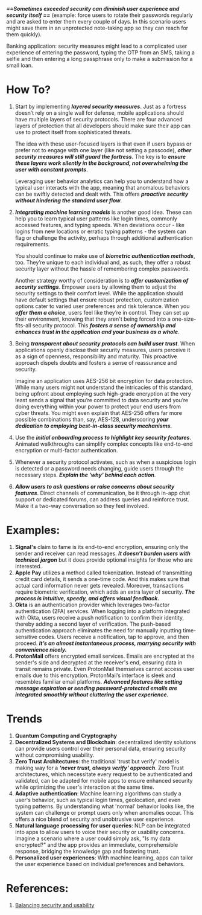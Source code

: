 ***==Sometimes exceeded security can diminish user experience and security itself ==*** (example: force users to rotate their passwords regularly and are asked to enter them every couple of days. In this scenario users might save them in an unprotected note-taking app so they can reach for them quickly).

Banking application: security measures might lead to a complicated user experience of entering the password, typing the OTP from an SMS, taking a selfie and then entering a long passphrase only to make a submission for a small loan.

# How To?

1. Start by implementing ***layered security measures***. Just as a fortress doesn’t rely on a single wall for defense, mobile applications should have multiple layers of security protocols. There are four advanced layers of protection that all developers should make sure their app can use to protect itself from sophisticated threats.
   
   The idea with these user-focused layers is that even if users bypass or prefer not to engage with one layer (like not setting a passcode), ***other security measures will still guard the fortress***. The key is to ***ensure these layers work silently in the background, not overwhelming the user with constant prompts***.
   
   Leveraging user behavior analytics can help you to understand how a typical user interacts with the app, meaning that anomalous behaviors can be swiftly detected and dealt with. This offers ***proactive security without hindering the standard user flow***.
   
2. ***Integrating machine learning models*** is another good idea. These can help you to learn typical user patterns like login times, commonly accessed features, and typing speeds. When deviations occur - like logins from new locations or erratic typing patterns - the system can flag or challenge the activity, perhaps through additional authentication requirements.
   
   You should continue to make use of ***biometric authentication methods***, too. They’re unique to each individual and, as such, they offer a robust security layer without the hassle of remembering complex passwords.
   
   Another strategy worthy of consideration is to ***offer customization of security settings***. Empower users by allowing them to adjust the security settings to their comfort level. While the application should have default settings that ensure robust protection, customization options cater to varied user preferences and risk tolerance. When you ***offer them a choice***, users feel like they’re in control. They can set up their environment, knowing that they aren't being forced into a one-size-fits-all security protocol. This ***fosters a sense of ownership and enhances trust in the application and your business as a whole***.

3. Being ***transparent about security protocols can build user trust***. When applications openly disclose their security measures, users perceive it as a sign of openness, responsibility and maturity. This proactive approach dispels doubts and fosters a sense of reassurance and security. 
   
   Imagine an application uses AES-256 bit encryption for data protection. While many users might not understand the intricacies of this standard, being upfront about employing such high-grade encryption at the very least sends a signal that you’re committed to data security and you’re doing everything within your power to protect your end users from cyber threats. You might even explain that AES-256 offers far more possible combinations than, say, AES-128, underscoring ***your dedication to employing best-in-class security mechanisms.***
   
4. Use the ***initial onboarding process to highlight key security features***. Animated walkthroughs can simplify complex concepts like end-to-end encryption or multi-factor authentication.
   
5. Whenever a security protocol activates, such as when a suspicious login is detected or a password needs changing, guide users through the necessary steps. ***Explain the 'why' behind each action***.
   
6. ***Allow users to ask questions or raise concerns about security features***. Direct channels of communication, be it through in-app chat support or dedicated forums, can address queries and reinforce trust. Make it a two-way conversation so they feel involved.

# Examples:

1. **Signal's** claim to fame is its end-to-end encryption, ensuring only the sender and receiver can read messages. ***It doesn’t burden users with technical jargon*** but it does provide optional insights for those who are interested.
2. **Apple Pay** utilizes a method called tokenization. Instead of transmitting credit card details, it sends a one-time code. And this makes sure that actual card information never gets revealed. Moreover, transactions require biometric verification, which adds an extra layer of security. ***The process is intuitive, speedy, and offers visual feedback.***
3. **Okta** is an authentication provider which leverages two-factor authentication (2FA) services. When logging into a platform integrated with Okta, users receive a push notification to confirm their identity, thereby adding a second layer of verification. The push-based authentication approach eliminates the need for manually inputting time-sensitive codes. Users receive a notification, tap to approve, and then proceed. ***It’s an almost instantaneous process, marrying security with convenience nicely.***
4. **ProtonMail** offers encrypted email services. Emails are encrypted at the sender's side and decrypted at the receiver's end, ensuring data in transit remains private. Even ProtonMail themselves cannot access user emails due to this encryption. ProtonMail’s interface is sleek and resembles familiar email platforms. ***Advanced features like setting message expiration or sending password-protected emails are integrated smoothly without cluttering the user experience.***

# Trends

1. **Quantum Computing and Cryptography**
2. **Decentralized Systems and Blockchain**: decentralized identity solutions can provide users control over their personal data, ensuring security without compromising usability.
3. **Zero Trust Architectures**: the traditional 'trust but verify' model is making way for a ***'never trust, always verify' approach***. Zero Trust architectures, which necessitate every request to be authenticated and validated, can be adapted for mobile apps to ensure enhanced security while optimizing the user's interaction at the same time.
4. **Adaptive authentication**: Machine learning algorithms can study a user's behavior, such as typical login times, geolocation, and even typing patterns. By understanding what 'normal' behavior looks like, the system can challenge or prompt users only when anomalies occur. This offers a nice blend of security and unobtrusive user experience.
5. **Natural language processing for user queries**: NLP can be integrated into apps to allow users to voice their security or usability concerns. Imagine a scenario where a user could simply ask, "Is my data encrypted?" and the app provides an immediate, comprehensible response, bridging the knowledge gap and fostering trust.
6. **Personalized user experiences**: With machine learning, apps can tailor the user experience based on individual preferences and behaviors.

# References:
1. [Balancing security and usability](https://vvsevolodovich.dev/balancing-security-and-usability/)
